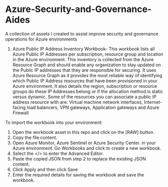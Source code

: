 # Azure-Security-and-Governance-Aides
A collection of assets I created to assist improve security and governance operations for Azure environments

1. Azure Public IP Address Inventory Workbook- 
  This workbook lists all Azure Public IP Addresses per subscription, resource group and location in the Azure environment. This inventory is collected from the Azure Resource Graph and should enable any organization to stay updated on the Public IP addresses that they are responsible for securing.
  It uses Azure Resource Graph as it provides the most reliable way of identifying which Public IP Address resources that have been provisioned in your Azure environment. It also details the region, subscription or resource groups do these IP Addresses belong or if the allocation method is static versus dynamic.
  Some of the resources you can associate a public IP address resource with are:
  Virtual machine network interfaces, Internet-facing load balancers, VPN gateways, Application gateways and Azure Firewall
  
  To import the workbook into your environment:
  1. Open the workbook asset in this repo and click on the [RAW] button.
  2. Copy the file content.
  3. Open Azure Monitor, Azure Sentinel or Azure Security Center. in your Azure environment. Go Workbooks and click to create a new workbook.
  4. Select the </> to enter the Advanced Editor.
  5. Paste the copied JSON from step 2 to replace the existing JSON content.
  6. Click Apply and then click Save
  7. Enter the required details for saving the workbook and save the workbook.
    
